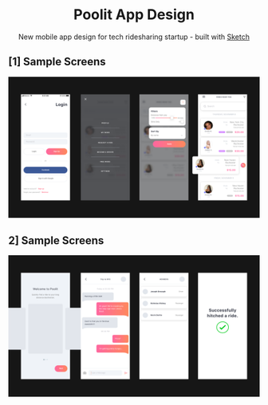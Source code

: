 <h1 align="center">Poolit App Design</h1>
<p align="center">New mobile app design for tech ridesharing startup - built with <a href="https://www.sketch.com/">Sketch</a></p>

## [1] Sample Screens

![sample](https://github.com/jordyguntur/poolit-app-design/blob/master/sample.png?raw=true)

## 2] Sample Screens

![sample2](https://github.com/jordyguntur/poolit-app-design/blob/master/sample2.png?raw=true)
